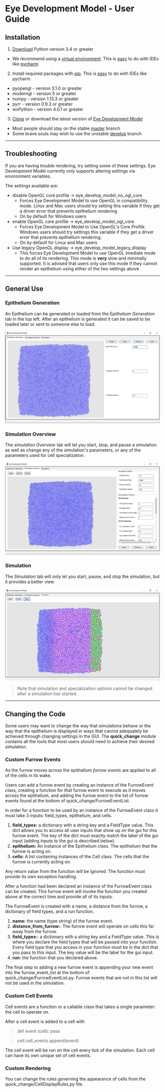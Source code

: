 # Eye Development Model - User Guide
## Installation
1. [Download](https://www.python.org/downloads/) Python version 3.4 or greater
  * We recommend using a [virtual environment](https://docs.python.org/3/tutorial/venv.html). This is [easy](https://www.jetbrains.com/help/pycharm-edu/creating-virtual-environment.html) to do with IDEs like [pycharm](https://www.jetbrains.com/pycharm/)

2. Install required packages with [pip](https://docs.python.org/3/installing/). This is [easy](https://www.jetbrains.com/help/pycharm/installing-uninstalling-and-upgrading-packages.html) to do with IDEs like pycharm.
  * pyopengl - version 3.1.0 or greater
  * moderngl - version 5 or greater
  * numpy - version 1.13.3 or greater
  * pyrr - version 0.9.2 or greater
  * wxPython - version 4.0.1 or greater

3. [Clone](https://help.github.com/articles/cloning-a-repository/) or download the latest version of [Eye Development Model](https://github.com/buschbeck-lab/EyeDevelopmentModel/archive/refs/heads/master.zip)
  * Most people should stay on the stable [master](https://github.com/buschbeck-lab/EyeDevelopmentModel/tree/master) branch
  * Some brave souls may wish to use the unstable [develop](https://github.com/buschbeck-lab/EyeDevelopmentModel/tree/develop) branch
___
## Troubleshooting
If you are having trouble rendering, try setting some of these settings.  Eye Development Model currently only supports altering settings via environment variables.

The settings available are:
  * disable OpenGL core profile -> eye_develop_model_no_ogl_core
    * Forces Eye Development Model to use OpenGL in compatibility mode. Linux and Mac users should try setting this variable if they get a driver error that prevents epithelium rendering
    * On by default for Windows users
  * enable OpenGL core profile -> eye_develop_model_ogl_core
    * Forces Eye Development Model to Use OpenGL's Core Profile. Windows users should try settings this variable if they get a driver error that prevents epithelium rendering.
    * On by default for Linux and Mac users
  * Use legacy OpenGL display -> eye_develop_model_legacy_display
    * This forces Eye Development Model to use OpenGL imediate mode to do all of its rendering. This mode is **very** slow and minimally supported. It is advised that users only use this mode if they cannot render an epithelium using either of the two settings above
___
## General Use
### Epithelium Generation
An Epithelium can be generated or loaded from the _Epithelium Generation_ tab in the top left. After an epithelium is generated it can be saved to be loaded later or sent to someone else to load.
<p align="center">
  <img src="./resources/EpitheliumGenerationTab.png">
</p>

### Simulation Overview
The _simulation Overview_ tab will let you start, stop, and pause a simulation as well as change any of the simulation's parameters, or any of the parameters used for cell specialization.
<p align="center">
  <img src="./resources/SimOverviewTab.PNG">
</p>

### Simulation
The _Simulation_ tab will only let you start, pause, and stop the simulation, but it provides a better view.
<p align="center">
  <img src="./resources/SimulationTab.PNG">
</p>


>Note that simulation and specialization options cannot be changed after a simulation has started.

___
## Changing the Code
Some users may want to change the way that simulations behave or the way that the epithelium is displayed in ways that cannot adequately be achieved through changing settings in the GUI. The **quick_change** module contains all the tools that most users should need to achieve their desired simulation.
### Custom Furrow Events
As the furrow moves across the epithelium *furrow events* are applied to all of the cells in its wake.

Users can add a furrow event by creating an instance of the FurrowEvent class, creating a function for that furrow event to execute as it moves across the epithelium, and adding the furrow event to the list of furrow events found at the bottom of quick_change/FurrowEventList.

In order for a function to be used by an instance of the FurrowEvent class it must take 3 inputs: field_types, epithelium, and cells.
  1. __field_types:__ a dictionary with a string key and a FieldType value. This dict allows you to access all user inputs that show up on the gui for this furrow event. The key of the dict must exactly match the label of the gui input (adding inputs to the gui is described below).
  2. __epithelium:__ An instance of the Epithelium class.  The epithelium that the furrow is acting on.
  3. __cells:__ A list containing instances of the Cell class. The cells that the furrow is currently acting on.

Any return value from the function will be ignored. The function must provide its own exception handling.

After a function had been declared an instance of the FurrowEvent class can be created. This furrow event will invoke the function you created above at the correct time and provide all of its inputs.

The FurrowEvent is created with a name, a distance from the furrow, a dictionary of field types, and a run function.

  1. __name:__ the name (type string) of the furrow event.
  2. __distance_from_furrow:__: The furrow event will operate on cells this far away from the furrow.
  3. __field_types:__: a dictionary with a string key and a FieldType value. This is where you declare the field types that will be passed into your function. Every field type that you access in your function must be in the dict that you pass to this input. The key value will be the label for the gui input.
  4. __run:__ the function that you declared above.


The final step to adding a new furrow event is appending your new event into the furrow_event_list at the bottom of quick_change/FurrowEventList.py. Furrow events that are not in this list will not be used in the simulation.

### Custom Cell Events

Cell events are a function or a callable class that takes a single parameter: the cell to operate on.

 After a cell event is added to a cell with
 > def event (cell): pass

> cell.cell_events.append(event)

 The cell event will be run on the cell every tick of the simulation. Each cell can have its own unique set of cell events.
### Custom Rendering

You can change the rules governing the appearance of cells from the quick_change/CellDisplayRules.py file.
